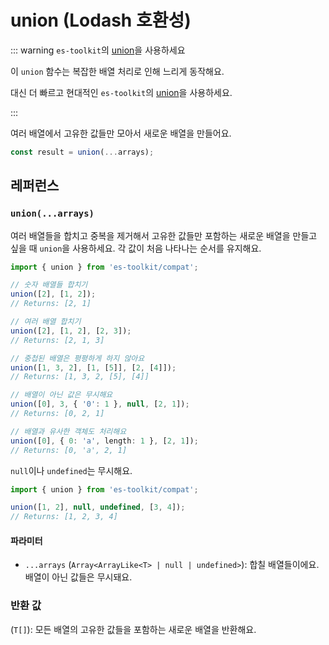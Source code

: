 # union (Lodash 호환성)

::: warning `es-toolkit`의 [union](../../array/union.md)을 사용하세요

이 `union` 함수는 복잡한 배열 처리로 인해 느리게 동작해요.

대신 더 빠르고 현대적인 `es-toolkit`의 [union](../../array/union.md)을 사용하세요.

:::

여러 배열에서 고유한 값들만 모아서 새로운 배열을 만들어요.

```typescript
const result = union(...arrays);
```

## 레퍼런스

### `union(...arrays)`

여러 배열들을 합치고 중복을 제거해서 고유한 값들만 포함하는 새로운 배열을 만들고 싶을 때 `union`을 사용하세요. 각 값이 처음 나타나는 순서를 유지해요.

```typescript
import { union } from 'es-toolkit/compat';

// 숫자 배열들 합치기
union([2], [1, 2]);
// Returns: [2, 1]

// 여러 배열 합치기
union([2], [1, 2], [2, 3]);
// Returns: [2, 1, 3]

// 중첩된 배열은 평평하게 하지 않아요
union([1, 3, 2], [1, [5]], [2, [4]]);
// Returns: [1, 3, 2, [5], [4]]

// 배열이 아닌 값은 무시해요
union([0], 3, { '0': 1 }, null, [2, 1]);
// Returns: [0, 2, 1]

// 배열과 유사한 객체도 처리해요
union([0], { 0: 'a', length: 1 }, [2, 1]);
// Returns: [0, 'a', 2, 1]
```

`null`이나 `undefined`는 무시해요.

```typescript
import { union } from 'es-toolkit/compat';

union([1, 2], null, undefined, [3, 4]);
// Returns: [1, 2, 3, 4]
```

#### 파라미터

- `...arrays` (`Array<ArrayLike<T> | null | undefined>`): 합칠 배열들이에요. 배열이 아닌 값들은 무시돼요.

### 반환 값

(`T[]`): 모든 배열의 고유한 값들을 포함하는 새로운 배열을 반환해요.
